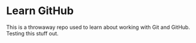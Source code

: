 # Learn GitHub

This is a throwaway repo used to learn about working with Git and GitHub.
Testing this stuff out.
